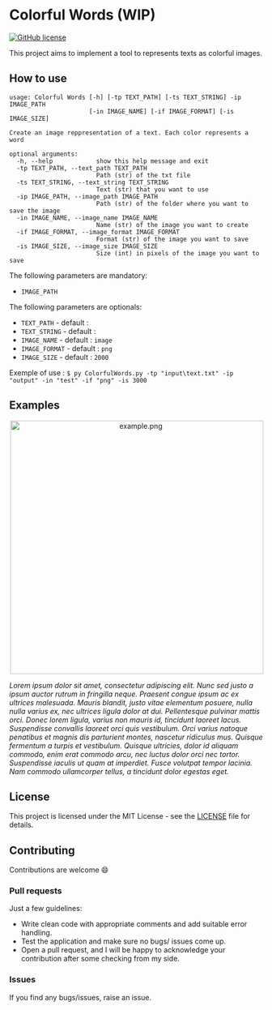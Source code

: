 # Colorful Words (WIP)

[![GitHub license](https://img.shields.io/github/license/AlexandreLadriere/ColorfulWords.svg)](https://github.com/AlexandreLadriere/ColorfulWords/blob/master/LICENSE)

This project aims to implement a tool to represents texts as colorful images.

## How to use
```
usage: Colorful Words [-h] [-tp TEXT_PATH] [-ts TEXT_STRING] -ip IMAGE_PATH
                      [-in IMAGE_NAME] [-if IMAGE_FORMAT] [-is IMAGE_SIZE]

Create an image reppresentation of a text. Each color represents a word

optional arguments:
  -h, --help            show this help message and exit
  -tp TEXT_PATH, --text_path TEXT_PATH
                        Path (str) of the txt file
  -ts TEXT_STRING, --text_string TEXT_STRING
                        Text (str) that you want to use
  -ip IMAGE_PATH, --image_path IMAGE_PATH
                        Path (str) of the folder where you want to save the image      
  -in IMAGE_NAME, --image_name IMAGE_NAME
                        Name (str) of the image you want to create
  -if IMAGE_FORMAT, --image_format IMAGE_FORMAT
                        Format (str) of the image you want to save
  -is IMAGE_SIZE, --image_size IMAGE_SIZE
                        Size (int) in pixels of the image you want to save
```
The following parameters are mandatory:
- ``IMAGE_PATH``

The following parameters are optionals:
- ``TEXT_PATH`` - default : `` ``
- ``TEXT_STRING`` - default : `` ``
- ``IMAGE_NAME`` - default : ``image``
- ``IMAGE_FORMAT`` - default : ``png``
- ``IMAGE_SIZE`` - default : ``2000``

Exemple of use :
```$ py ColorfulWords.py -tp "input\text.txt" -ip "output" -in "test" -if "png" -is 3000```
## Examples
<div align="center">
<img alt="example.png" src="examples/example.png" width="500" height="500" /> 
</div>

_Lorem ipsum dolor sit amet, consectetur adipiscing elit. Nunc sed justo a ipsum auctor rutrum in fringilla neque. Praesent congue ipsum ac ex ultrices malesuada. Mauris blandit, justo vitae elementum posuere, nulla nulla varius ex, nec ultrices ligula dolor at dui. Pellentesque pulvinar mattis orci. Donec lorem ligula, varius non mauris id, tincidunt laoreet lacus. Suspendisse convallis laoreet orci quis vestibulum. Orci varius natoque penatibus et magnis dis parturient montes, nascetur ridiculus mus. Quisque fermentum a turpis et vestibulum. Quisque ultricies, dolor id aliquam commodo, enim erat commodo arcu, nec luctus dolor orci nec tortor. Suspendisse iaculis ut quam at imperdiet. Fusce volutpat tempor lacinia. Nam commodo ullamcorper tellus, a tincidunt dolor egestas eget._

## License
This project is licensed under the MIT License - see the [LICENSE] file for details.

## Contributing
Contributions are welcome :smile:

### Pull requests
Just a few guidelines:
-   Write clean code with appropriate comments and add suitable error handling.
-   Test the application and make sure no bugs/ issues come up.
-   Open a pull request, and I will be happy to acknowledge your contribution after some checking from my side.

### Issues
If you find any bugs/issues, raise an issue.

  [LICENSE]: <LICENSE>
  